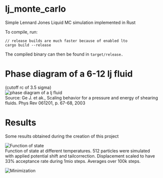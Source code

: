 # lj_monte_carlo
Simple Lennard Jones Liquid MC simulation implemented in Rust

To compile, run:
```
// release builds are much faster because of enabled lto
cargo build --release 
```

The compiled binary can then be found in ```target/release.```

# Phase diagram of a 6-12 lj fluid
(cutoff rc of 3.5 sigma)  
![phase diagram of a lj fluid](https://www.researchgate.net/profile/Billy_Todd/publication/7525791/figure/fig1/AS:280682271133696@1443931276144/FIG-1-Phase-diagram-for-the-6-12-Lennard-Jones-fluid-with-a-cutoff-radius-of-r-c-35.png)  
Source: Ge J. et ak., Scaling behavior for a pressure and energy of shearing fluids. Phys Rev 061201, p. 67-68, 2003


# Results
Some results obtained during the creation of this project


![Function of state](results/FoS/FoS.png)  
Function of state at different temperatures. 512 particles were simulated with applied potential shift and tailcorrection. Displacement scaled to have 33% acceptance rate during 1mio steps. Averages over 100k steps.

![Minimization](results/energy_minimization/energy_minimization.png)
